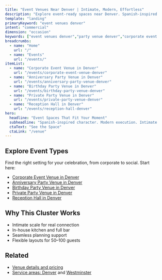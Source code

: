 ```yaml
---
title: "Event Venues Near Denver | Intimate, Modern, Effortless"
description: "Explore event-ready spaces near Denver. Spanish‑inspired design, seamless planning, and flexible layouts for celebrations, receptions, and corporate gatherings."
template: "landing"
primaryKeyword: "event venues denver"
intent: "commercial"
dimension: "occasion"
keywords: ["event venues denver","party venue denver","corporate event venue denver","reception venue denver"]
breadcrumbs:
  - name: "Home"
    url: "/"
  - name: "Events"
    url: "/events/"
itemList:
  - name: "Corporate Event Venue in Denver"
    url: "/events/corporate-event-venue-denver"
  - name: "Anniversary Party Venue in Denver"
    url: "/events/anniversary-party-venue-denver"
  - name: "Birthday Party Venue in Denver"
    url: "/events/birthday-party-venue-denver"
  - name: "Private Party Venue in Denver"
    url: "/events/private-party-venue-denver"
  - name: "Reception Hall in Denver"
    url: "/events/reception-hall-denver"
hero:
  headline: "Event Spaces That Fit Your Moment"
  subheadline: "Spanish-inspired character. Modern execution. Intimate by design."
  ctaText: "See the Space"
  ctaLink: "/venue"
---
```


## Explore Event Types

Find the right setting for your celebration, from corporate to social. Start here:

- [Corporate Event Venue in Denver](/events/corporate-event-venue-denver)
- [Anniversary Party Venue in Denver](/events/anniversary-party-venue-denver)
- [Birthday Party Venue in Denver](/events/birthday-party-venue-denver)
- [Private Party Venue in Denver](/events/private-party-venue-denver)
- [Reception Hall in Denver](/events/reception-hall-denver)

## Why This Cluster Works

- Intimate scale for real connection
- In-house kitchen and full bar
- Seamless planning support
- Flexible layouts for 50–100 guests

## Related

- [Venue details and pricing](/venue)
- [Service areas: Denver](/service-areas/denver) and [Westminster](/service-areas/westminster)


<script type="application/ld+json">
{
  "@context": "https://schema.org",
  "@type": "ItemList",
  "itemListElement": [
    {"@type": "ListItem", "position": 1, "url": "/events/corporate-event-venue-denver", "name": "Corporate Event Venue in Denver"},
    {"@type": "ListItem", "position": 2, "url": "/events/anniversary-party-venue-denver", "name": "Anniversary Party Venue in Denver"},
    {"@type": "ListItem", "position": 3, "url": "/events/birthday-party-venue-denver", "name": "Birthday Party Venue in Denver"},
    {"@type": "ListItem", "position": 4, "url": "/events/private-party-venue-denver", "name": "Private Party Venue in Denver"},
    {"@type": "ListItem", "position": 5, "url": "/events/reception-hall-denver", "name": "Reception Hall in Denver"}
  ]
}
</script>

